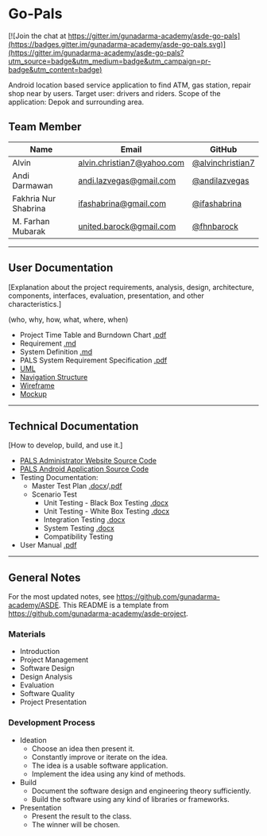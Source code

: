 # Go-Pals

[![Join the chat at https://gitter.im/gunadarma-academy/asde-go-pals](https://badges.gitter.im/gunadarma-academy/asde-go-pals.svg)](https://gitter.im/gunadarma-academy/asde-go-pals?utm_source=badge&utm_medium=badge&utm_campaign=pr-badge&utm_content=badge)

Android location based service application to find ATM, gas station, repair shop near by users.
Target user: drivers and riders.
Scope of the application: Depok and surrounding area.

## Team Member

| Name   | Email              | GitHub |
|--------|--------------------|--------|
| Alvin | alvin.christian7@yahoo.com | [@alvinchristian7](https://github.com/alvinchristian7)
| Andi Darmawan | andi.lazvegas@gmail.com | [@andilazvegas](https://github.com/andilazvegas)
| Fakhria Nur Shabrina | ifashabrina@gmail.com | [@ifashabrina](https://github.com/ifashabrina)
| M. Farhan Mubarak | united.barock@gmail.com | [@fhnbarock](https://github.com/fhnbarock)

--------------------------------------------------

## User Documentation

[Explanation about the project requirements, analysis, design, architecture, components, interfaces, evaluation, presentation, and other characteristics.]

(who, why, how, what, where, when)

+ Project Time Table and Burndown Chart [.pdf](https://github.com/gunadarma-academy/asde-go-pals/blob/master/Documentation/Time_Table_and_Burndown_Chart.pdf)
+ Requirement [.md](https://github.com/gunadarma-academy/asde-go-pals/blob/master/Documentation/REQUIREMENTS.md)
+ System Definition [.md](https://github.com/gunadarma-academy/asde-go-pals/blob/master/Documentation/SYSTEM%20DEFINITION.md)
+ PALS System Requirement Specification [.pdf](https://github.com/gunadarma-academy/asde-go-pals/blob/master/Documentation/Software_Requirement_Specification.pdf)
+ [UML](https://github.com/gunadarma-academy/asde-go-pals/tree/master/Documentation/UML)
+ [Navigation Structure](https://github.com/gunadarma-academy/asde-go-pals/tree/master/Documentation/Navigation%20Structure)
+ [Wireframe](https://github.com/gunadarma-academy/asde-go-pals/tree/master/Documentation/Design/Wireframe)
+ [Mockup](https://github.com/gunadarma-academy/asde-go-pals/tree/master/Documentation/Design/Mockup)

--------------------------------------------------

## Technical Documentation

[How to develop, build, and use it.]

+ [PALS Administrator Website Source Code](https://github.com/gunadarma-academy/asde-go-pals-website/tree/44dcfd43e1ff3b872d61b0ea9257eb2c2358cfd4)
+ [PALS Android Application Source Code](https://github.com/gunadarma-academy/asde-go-pals-app/tree/38c4ebd68a631c05385e5f925c99bb0d48532606)
+ Testing Documentation:
	+ Master Test Plan [.docx](https://github.com/gunadarma-academy/asde-go-pals-test/blob/07072de50e0e044aa46ed46ab7a9449aa32ed366/Master_Test_Plan.docx)/[.pdf](https://github.com/gunadarma-academy/asde-go-pals-test/blob/07072de50e0e044aa46ed46ab7a9449aa32ed366/Master_Test_Plan.pdf)
	+ Scenario Test
		+ Unit Testing - Black Box Testing [.docx](https://github.com/gunadarma-academy/asde-go-pals-test/blob/07072de50e0e044aa46ed46ab7a9449aa32ed366/Scenario-Test/Black_Box_Testing.docx)
		+ Unit Testing - White Box Testing [.docx](https://github.com/gunadarma-academy/asde-go-pals-test/blob/07072de50e0e044aa46ed46ab7a9449aa32ed366/Scenario-Test/White_Box_Testing.docx)
		+ Integration Testing [.docx](https://github.com/gunadarma-academy/asde-go-pals-test/blob/07072de50e0e044aa46ed46ab7a9449aa32ed366/Scenario-Test/Integration_Testing.docx)
		+ System Testing [.docx](https://github.com/gunadarma-academy/asde-go-pals-test/blob/07072de50e0e044aa46ed46ab7a9449aa32ed366/Scenario-Test/System_Testing.docx)
		+ Compatibility Testing
+ User Manual [.pdf](https://github.com/gunadarma-academy/asde-go-pals/blob/master/Documentation/User_Manual.pdf)

--------------------------------------------------

## General Notes

For the most updated notes, see <https://github.com/gunadarma-academy/ASDE>. This README is a template from <https://github.com/gunadarma-academy/asde-project>.

### Materials

+ Introduction
+ Project Management
+ Software Design
+ Design Analysis
+ Evaluation
+ Software Quality
+ Project Presentation

### Development Process

+ Ideation
  + Choose an idea then present it.
  + Constantly improve or iterate on the idea.
  + The idea is a usable software application.
  + Implement the idea using any kind of methods.
+ Build
  + Document the software design and engineering theory sufficiently.
  + Build the software using any kind of libraries or frameworks.
+ Presentation
  + Present the result to the class.
  + The winner will be chosen.
